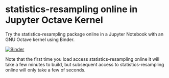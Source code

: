 # statistics-resampling online in Jupyter Octave Kernel

Try the statistics-resampling package online in a Jupyter Notebook with an GNU Octave kernel using Binder. 

[![Binder](https://mybinder.org/badge.svg)](https://mybinder.org/v2/gh/acpennlab/statistics-resampling-online/master?filepath=statistics-resampling.ipynb)

Note that the first time you load access statistics-resampling online it will take a few minutes to build, but subsequent access to statistics-resampling online will only take a few of seconds.
